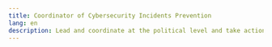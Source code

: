 ```yaml
---
title: Coordinator of Cybersecurity Incidents Prevention
lang: en
description: Lead and coordinate at the political level and take action to respond to cybersecurity incidents and prevent cybersecurity threats in both public and private sectors.
---
```

